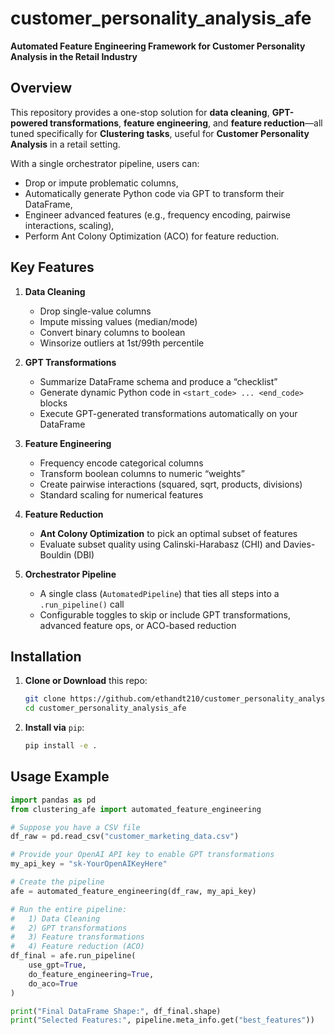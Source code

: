 # **customer_personality_analysis_afe**
**Automated Feature Engineering Framework for Customer Personality Analysis in the Retail Industry**

## Overview
This repository provides a one-stop solution for **data cleaning**, **GPT-powered transformations**, **feature engineering**, and **feature reduction**—all tuned specifically for **Clustering tasks**, useful for **Customer Personality Analysis** in a retail setting.

With a single orchestrator pipeline, users can:
- Drop or impute problematic columns,
- Automatically generate Python code via GPT to transform their DataFrame,
- Engineer advanced features (e.g., frequency encoding, pairwise interactions, scaling),
- Perform Ant Colony Optimization (ACO) for feature reduction.

## Key Features
1. **Data Cleaning**
   - Drop single-value columns
   - Impute missing values (median/mode)
   - Convert binary columns to boolean
   - Winsorize outliers at 1st/99th percentile

2. **GPT Transformations**
   - Summarize DataFrame schema and produce a “checklist”
   - Generate dynamic Python code in `<start_code> ... <end_code>` blocks
   - Execute GPT-generated transformations automatically on your DataFrame

3. **Feature Engineering**
   - Frequency encode categorical columns
   - Transform boolean columns to numeric “weights”
   - Create pairwise interactions (squared, sqrt, products, divisions)
   - Standard scaling for numerical features

4. **Feature Reduction**
   - **Ant Colony Optimization** to pick an optimal subset of features
   - Evaluate subset quality using Calinski-Harabasz (CHI) and Davies-Bouldin (DBI)

5. **Orchestrator Pipeline**
   - A single class (`AutomatedPipeline`) that ties all steps into a `.run_pipeline()` call
   - Configurable toggles to skip or include GPT transformations, advanced feature ops, or ACO-based reduction

## Installation
1. **Clone or Download** this repo:
   ```bash
   git clone https://github.com/ethandt210/customer_personality_analysis_afe.git
   cd customer_personality_analysis_afe
   ```
2. **Install via** `pip`:
   ```bash
   pip install -e .
   ```

## Usage Example
```python
import pandas as pd
from clustering_afe import automated_feature_engineering

# Suppose you have a CSV file
df_raw = pd.read_csv("customer_marketing_data.csv")

# Provide your OpenAI API key to enable GPT transformations
my_api_key = "sk-YourOpenAIKeyHere"

# Create the pipeline
afe = automated_feature_engineering(df_raw, my_api_key)

# Run the entire pipeline:
#   1) Data Cleaning
#   2) GPT transformations
#   3) Feature transformations
#   4) Feature reduction (ACO)
df_final = afe.run_pipeline(
    use_gpt=True, 
    do_feature_engineering=True, 
    do_aco=True
)

print("Final DataFrame Shape:", df_final.shape)
print("Selected Features:", pipeline.meta_info.get("best_features"))
```
